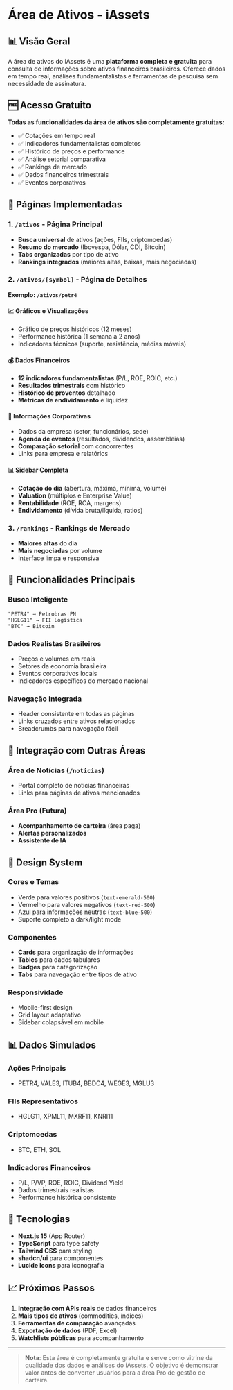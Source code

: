 # Área de Ativos - iAssets

## 📊 Visão Geral

A área de ativos do iAssets é uma **plataforma completa e gratuita** para consulta de informações sobre ativos financeiros brasileiros. Oferece dados em tempo real, análises fundamentalistas e ferramentas de pesquisa sem necessidade de assinatura.

## 🆓 Acesso Gratuito

**Todas as funcionalidades da área de ativos são completamente gratuitas:**

- ✅ Cotações em tempo real
- ✅ Indicadores fundamentalistas completos
- ✅ Histórico de preços e performance
- ✅ Análise setorial comparativa
- ✅ Rankings de mercado
- ✅ Dados financeiros trimestrais
- ✅ Eventos corporativos

## 📱 Páginas Implementadas

### 1. `/ativos` - Página Principal
- **Busca universal** de ativos (ações, FIIs, criptomoedas)
- **Resumo do mercado** (Ibovespa, Dólar, CDI, Bitcoin)
- **Tabs organizadas** por tipo de ativo
- **Rankings integrados** (maiores altas, baixas, mais negociadas)

### 2. `/ativos/[symbol]` - Página de Detalhes
**Exemplo: `/ativos/petr4`**

#### 📈 Gráficos e Visualizações
- Gráfico de preços históricos (12 meses)
- Performance histórica (1 semana a 2 anos)
- Indicadores técnicos (suporte, resistência, médias móveis)

#### 💰 Dados Financeiros
- **12 indicadores fundamentalistas** (P/L, ROE, ROIC, etc.)
- **Resultados trimestrais** com histórico
- **Histórico de proventos** detalhado
- **Métricas de endividamento** e liquidez

#### 🏢 Informações Corporativas
- Dados da empresa (setor, funcionários, sede)
- **Agenda de eventos** (resultados, dividendos, assembleias)
- **Comparação setorial** com concorrentes
- Links para empresa e relatórios

#### 📊 Sidebar Completa
- **Cotação do dia** (abertura, máxima, mínima, volume)
- **Valuation** (múltiplos e Enterprise Value)
- **Rentabilidade** (ROE, ROA, margens)
- **Endividamento** (dívida bruta/líquida, ratios)

### 3. `/rankings` - Rankings de Mercado
- **Maiores altas** do dia
- **Mais negociadas** por volume
- Interface limpa e responsiva

## 🎯 Funcionalidades Principais

### Busca Inteligente
```
"PETR4" → Petrobras PN
"HGLG11" → FII Logística  
"BTC" → Bitcoin
```

### Dados Realistas Brasileiros
- Preços e volumes em reais
- Setores da economia brasileira
- Eventos corporativos locais
- Indicadores específicos do mercado nacional

### Navegação Integrada
- Header consistente em todas as páginas
- Links cruzados entre ativos relacionados
- Breadcrumbs para navegação fácil

## 🔗 Integração com Outras Áreas

### Área de Notícias (`/noticias`)
- Portal completo de notícias financeiras
- Links para páginas de ativos mencionados

### Área Pro (Futura)
- **Acompanhamento de carteira** (área paga)
- **Alertas personalizados**
- **Assistente de IA**

## 🎨 Design System

### Cores e Temas
- Verde para valores positivos (`text-emerald-500`)
- Vermelho para valores negativos (`text-red-500`)
- Azul para informações neutras (`text-blue-500`)
- Suporte completo a dark/light mode

### Componentes
- **Cards** para organização de informações
- **Tables** para dados tabulares
- **Badges** para categorização
- **Tabs** para navegação entre tipos de ativo

### Responsividade
- Mobile-first design
- Grid layout adaptativo
- Sidebar colapsável em mobile

## 📊 Dados Simulados

### Ações Principais
- PETR4, VALE3, ITUB4, BBDC4, WEGE3, MGLU3

### FIIs Representativos
- HGLG11, XPML11, MXRF11, KNRI11

### Criptomoedas
- BTC, ETH, SOL

### Indicadores Financeiros
- P/L, P/VP, ROE, ROIC, Dividend Yield
- Dados trimestrais realistas
- Performance histórica consistente

## 🚀 Tecnologias

- **Next.js 15** (App Router)
- **TypeScript** para type safety
- **Tailwind CSS** para styling
- **shadcn/ui** para componentes
- **Lucide Icons** para iconografia

## 📈 Próximos Passos

1. **Integração com APIs reais** de dados financeiros
2. **Mais tipos de ativos** (commodities, índices)
3. **Ferramentas de comparação** avançadas
4. **Exportação de dados** (PDF, Excel)
5. **Watchlists públicas** para acompanhamento

---

> **Nota**: Esta área é completamente gratuita e serve como vitrine da qualidade dos dados e análises do iAssets. O objetivo é demonstrar valor antes de converter usuários para a área Pro de gestão de carteira. 